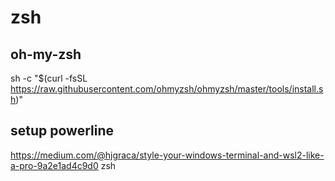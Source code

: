 # zsh

## oh-my-zsh
sh -c "$(curl -fsSL https://raw.githubusercontent.com/ohmyzsh/ohmyzsh/master/tools/install.sh)"

## setup powerline
https://medium.com/@hjgraca/style-your-windows-terminal-and-wsl2-like-a-pro-9a2e1ad4c9d0 zsh
